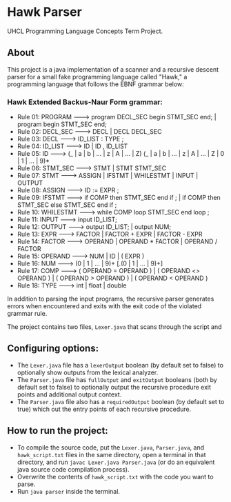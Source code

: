 # Hawk Parser
UHCL Programming Language Concepts Term Project. 


## About

This project is a java implementation of a scanner and a recursive descent parser for a small fake programming language called "Hawk," a programming language that follows the EBNF grammar below:

### Hawk Extended Backus-Naur Form grammar:

 *  Rule 01: PROGRAM   ---> program DECL_SEC begin STMT_SEC end; | program begin STMT_SEC end;
 *  Rule 02: DECL_SEC  ---> DECL | DECL DECL_SEC
 *  Rule 03: DECL      ---> ID_LIST : TYPE ;
 *  Rule 04: ID_LIST   ---> ID | ID , ID_LIST
 *  Rule 05: ID        ---> (_ | a | b | ... | z | A | ... | Z) (_ | a | b | ... | z | A | ... | Z | 0 | 1 | ... | 9)*
 *  Rule 06: STMT_SEC  ---> STMT | STMT STMT_SEC
 *  Rule 07: STMT      ---> ASSIGN | IFSTMT | WHILESTMT | INPUT | OUTPUT
 *  Rule 08: ASSIGN    ---> ID := EXPR ;
 *  Rule 09: IFSTMT    ---> if COMP then STMT_SEC end if ; | if COMP then STMT_SEC else STMT_SEC end if ;
 *  Rule 10: WHILESTMT ---> while COMP loop STMT_SEC end loop ;
 *  Rule 11: INPUT     ---> input ID_LIST;
 *  Rule 12: OUTPUT    ---> output ID_LIST; | output NUM;
 *  Rule 13: EXPR      ---> FACTOR | FACTOR + EXPR | FACTOR - EXPR
 *  Rule 14: FACTOR    ---> OPERAND | OPERAND * FACTOR | OPERAND / FACTOR
 *  Rule 15: OPERAND   ---> NUM | ID | ( EXPR )
 *  Rule 16: NUM       ---> (0 | 1 | ... | 9)+ [.(0 | 1 | ... | 9)+]
 *  Rule 17: COMP      ---> ( OPERAND = OPERAND ) | ( OPERAND <> OPERAND ) | ( OPERAND > OPERAND ) | ( OPERAND < OPERAND )
 *  Rule 18: TYPE      ---> int | float | double

In addition to parsing the input programs, the recursive parser generates errors when encountered and exits with the exit code of the violated grammar rule.

The project contains two files, `Lexer.java` that scans through the script and   

## Configuring options:
 * The `Lexer.java` file has a `lexerOutput` boolean (by default set to false) to optionally show outputs from the lexical analyzer.
 * The `Parser.java` file has `fullOutput` and `exitOutput` booleans (both by default set to false) to optionally output the recursive procedure exit points and additional output context.
 * The `Parser.java` file also has a `requiredOutput` boolean (by default set to true) which out the entry points of each recursive procedure.  

## How to run the project:

 * To compile the source code, put the `Lexer.java`, `Parser.java`, and `hawk_script.txt` files in the same directory, open a terminal in that directory, and run `javac Lexer.java Parser.java` (or do an equivalent java source code compilation process).
 * Overwrite the contents of `hawk_script.txt` with the code you want to parse. 
 * Run `java parser` inside the terminal.

